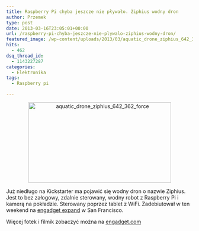 ```yaml
---
title: Raspberry Pi chyba jeszcze nie pływało. Ziphius wodny dron
author: Przemek
type: post
date: 2013-03-16T23:05:01+00:00
url: /raspberry-pi-chyba-jeszcze-nie-plywalo-ziphius-wodny-dron/
featured_image: /wp-content/uploads/2013/03/aquatic_drone_ziphius_642_362_force.jpg
hits:
  - 462
dsq_thread_id:
  - 1143227287
categories:
  - Elektronika
tags:
  - Raspberry pi

---
```

<p style="text-align: center;">
  <a href="http://techfreak.pl/wp-content/uploads/2013/03/aquatic_drone_ziphius_642_362_force.jpg"><img class="aligncenter  wp-image-2454" alt="aquatic_drone_ziphius_642_362_force" src="http://techfreak.pl/wp-content/uploads/2013/03/aquatic_drone_ziphius_642_362_force.jpg" width="385" height="217" /></a>
</p>

Już niedługo na Kickstarter ma pojawić się wodny dron o nazwie Ziphius. Jest to bez załogowy, zdalnie sterowany, wodny robot z Raspberry Pi i kamerą na pokładzie. Sterowany poprzez tablet z WiFi. Zadebiutował w ten weekend na <a href="http://www.engadget.com/expand/agenda//" target="_blank">engadget expand</a> w San Francisco.<!--more-->



Więcej fotek i filmik zobaczyć można na <a href="http://www.engadget.com/2013/03/16/insert-coin-finalist-ziphius-aquatic-drone-hands-on/" target="_blank">engadget.com</a>